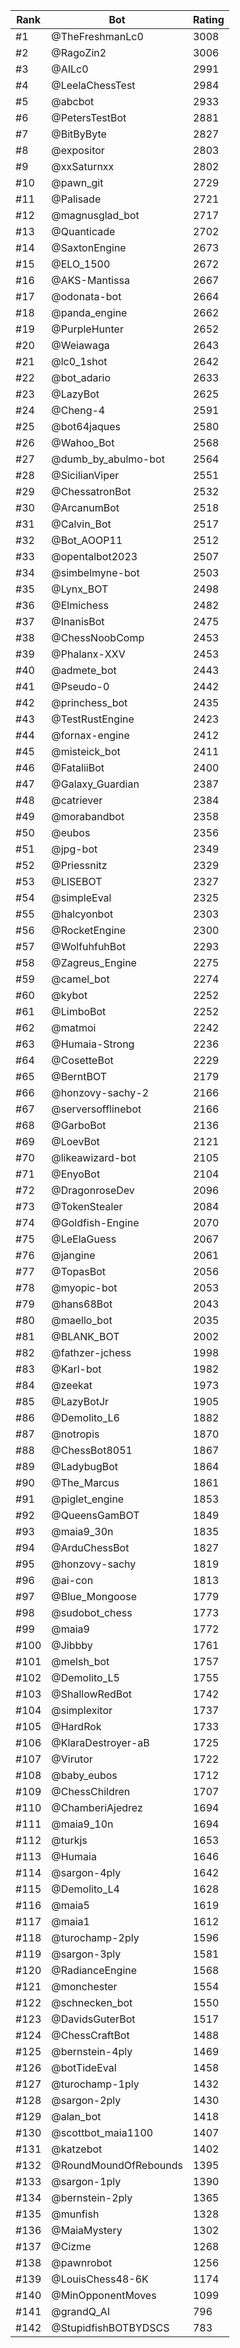 Rank|Bot|Rating
---|---|---
#1|@TheFreshmanLc0|3008
#2|@RagoZin2|3006
#3|@AILc0|2991
#4|@LeelaChessTest|2984
#5|@abcbot|2933
#6|@PetersTestBot|2881
#7|@BitByByte|2827
#8|@expositor|2803
#9|@xxSaturnxx|2802
#10|@pawn_git|2729
#11|@Palisade|2721
#12|@magnusglad_bot|2717
#13|@Quanticade|2702
#14|@SaxtonEngine|2673
#15|@ELO_1500|2672
#16|@AKS-Mantissa|2667
#17|@odonata-bot|2664
#18|@panda_engine|2662
#19|@PurpleHunter|2652
#20|@Weiawaga|2643
#21|@lc0_1shot|2642
#22|@bot_adario|2633
#23|@LazyBot|2625
#24|@Cheng-4|2591
#25|@bot64jaques|2580
#26|@Wahoo_Bot|2568
#27|@dumb_by_abulmo-bot|2564
#28|@SicilianViper|2551
#29|@ChessatronBot|2532
#30|@ArcanumBot|2518
#31|@Calvin_Bot|2517
#32|@Bot_AOOP11|2512
#33|@opentalbot2023|2507
#34|@simbelmyne-bot|2503
#35|@Lynx_BOT|2498
#36|@Elmichess|2482
#37|@InanisBot|2475
#38|@ChessNoobComp|2453
#39|@Phalanx-XXV|2453
#40|@admete_bot|2443
#41|@Pseudo-0|2442
#42|@princhess_bot|2435
#43|@TestRustEngine|2423
#44|@fornax-engine|2412
#45|@misteick_bot|2411
#46|@FataliiBot|2400
#47|@Galaxy_Guardian|2387
#48|@catriever|2384
#49|@morabandbot|2358
#50|@eubos|2356
#51|@jpg-bot|2349
#52|@Priessnitz|2329
#53|@LISEBOT|2327
#54|@simpleEval|2325
#55|@halcyonbot|2303
#56|@RocketEngine|2300
#57|@WolfuhfuhBot|2293
#58|@Zagreus_Engine|2275
#59|@camel_bot|2274
#60|@kybot|2252
#61|@LimboBot|2252
#62|@matmoi|2242
#63|@Humaia-Strong|2236
#64|@CosetteBot|2229
#65|@BerntBOT|2179
#66|@honzovy-sachy-2|2166
#67|@serversofflinebot|2166
#68|@GarboBot|2136
#69|@LoevBot|2121
#70|@likeawizard-bot|2105
#71|@EnyoBot|2104
#72|@DragonroseDev|2096
#73|@TokenStealer|2084
#74|@Goldfish-Engine|2070
#75|@LeElaGuess|2067
#76|@jangine|2061
#77|@TopasBot|2056
#78|@myopic-bot|2053
#79|@hans68Bot|2043
#80|@maello_bot|2035
#81|@BLANK_BOT|2002
#82|@fathzer-jchess|1998
#83|@Karl-bot|1982
#84|@zeekat|1973
#85|@LazyBotJr|1905
#86|@Demolito_L6|1882
#87|@notropis|1870
#88|@ChessBot8051|1867
#89|@LadybugBot|1864
#90|@The_Marcus|1861
#91|@piglet_engine|1853
#92|@QueensGamBOT|1849
#93|@maia9_30n|1835
#94|@ArduChessBot|1827
#95|@honzovy-sachy|1819
#96|@ai-con|1813
#97|@Blue_Mongoose|1779
#98|@sudobot_chess|1773
#99|@maia9|1772
#100|@Jibbby|1761
#101|@melsh_bot|1757
#102|@Demolito_L5|1755
#103|@ShallowRedBot|1742
#104|@simplexitor|1737
#105|@HardRok|1733
#106|@KlaraDestroyer-aB|1725
#107|@Virutor|1722
#108|@baby_eubos|1712
#109|@ChessChildren|1707
#110|@ChamberiAjedrez|1694
#111|@maia9_10n|1694
#112|@turkjs|1653
#113|@Humaia|1646
#114|@sargon-4ply|1642
#115|@Demolito_L4|1628
#116|@maia5|1619
#117|@maia1|1612
#118|@turochamp-2ply|1596
#119|@sargon-3ply|1581
#120|@RadianceEngine|1568
#121|@monchester|1554
#122|@schnecken_bot|1550
#123|@DavidsGuterBot|1517
#124|@ChessCraftBot|1488
#125|@bernstein-4ply|1469
#126|@botTideEval|1458
#127|@turochamp-1ply|1432
#128|@sargon-2ply|1430
#129|@alan_bot|1418
#130|@scottbot_maia1100|1407
#131|@katzebot|1402
#132|@RoundMoundOfRebounds|1395
#133|@sargon-1ply|1390
#134|@bernstein-2ply|1365
#135|@munfish|1328
#136|@MaiaMystery|1302
#137|@Cizme|1268
#138|@pawnrobot|1256
#139|@LouisChess48-6K|1174
#140|@MinOpponentMoves|1099
#141|@grandQ_AI|796
#142|@StupidfishBOTBYDSCS|783
